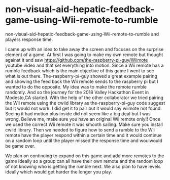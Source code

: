 # non-visual-aid-hepatic-feedback-game-using-Wii-remote-to-rumble
non-visual-aid-hepatic-feedback-game-using-Wii-remote-to-rumble and players response time.

I came up with an idea to take away the screen and focuses on the surprise element of a game. At first I was going to make my own remote but thought against it and saw https://github.com/the-raspberry-pi-guy/Wiimote youtube video and that set everything into motion. Since a Wii remote has a rumble feedback which is the main objective of this game I went to see what is out there. The-raspberry-pi-guy showed a great example pairing and showing the feed back the Wii remote sends to the raspberry pi but I wanted to do the opposite. My idea was to make the remote rumble randomly. And so the journey for the 2018 Valley Hackathon Event in Modesto,CA started. With the help of the other collaborator we tried pairing the Wii remote using the cwiid library as the-raspberry-pi-guy code suggest but it would not work. I did get it to pair but it would say wiimote not found. Seeing it had motion plus inside did not seem like a big deal but I was wrong. Believe me, make sure you have an original Wii remote only!! Once we used the correct Wii remote it was smooth sailing. Make sure you install cwiid library. Then we needed to figure how to send a rumble to the Wii remote have the player respond within a certain time and it would continue on a random loop until the player missed the response time and woulwould be game over.

We plan on continuing to expand on this game and add more remotes to the game ideally so a group can all have their own remote and the random loop of not knowing who is getting the rumble next. We also plan to have levels ideally which would get harder the longer you play.

